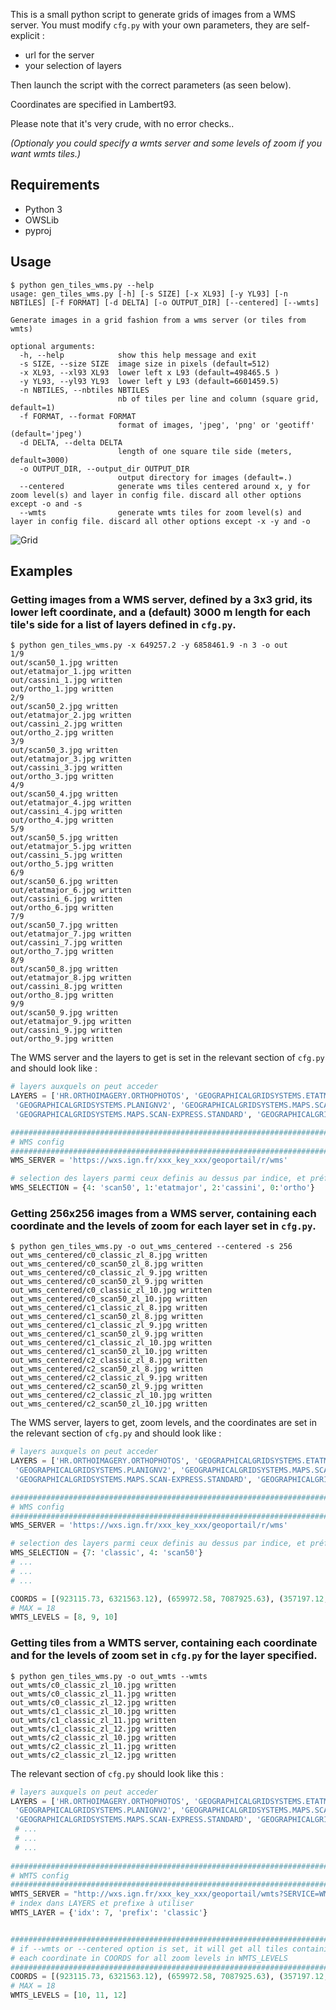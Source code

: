 This is a small python script to generate grids of images from a WMS server.
You must modify `cfg.py` with your own parameters, they are self-explicit : 
 - url for the server
 - your selection of layers

Then launch the script with the correct parameters (as seen below).

Coordinates are specified in Lambert93.

Please note that it's very crude, with no error checks..

_(Optionaly you could specify a wmts server and some levels of zoom if you want wmts tiles.)_


## Requirements
* Python 3
* OWSLib
* pyproj

## Usage
```
$ python gen_tiles_wms.py --help
usage: gen_tiles_wms.py [-h] [-s SIZE] [-x XL93] [-y YL93] [-n NBTILES] [-f FORMAT] [-d DELTA] [-o OUTPUT_DIR] [--centered] [--wmts]

Generate images in a grid fashion from a wms server (or tiles from wmts)

optional arguments:
  -h, --help            show this help message and exit
  -s SIZE, --size SIZE  image size in pixels (default=512)
  -x XL93, --xl93 XL93  lower left x L93 (default=498465.5 )
  -y YL93, --yl93 YL93  lower left y L93 (default=6601459.5)
  -n NBTILES, --nbtiles NBTILES
                        nb of tiles per line and column (square grid, default=1)
  -f FORMAT, --format FORMAT
                        format of images, 'jpeg', 'png' or 'geotiff' (default='jpeg')
  -d DELTA, --delta DELTA
                        length of one square tile side (meters, default=3000)
  -o OUTPUT_DIR, --output_dir OUTPUT_DIR
                        output directory for images (default=.)
  --centered            generate wms tiles centered around x, y for zoom level(s) and layer in config file. discard all other options except -o and -s
  --wmts                generate wmts tiles for zoom level(s) and layer in config file. discard all other options except -x -y and -o
```
![Grid](./grid.png)


## Examples
### Getting images from a WMS server, defined by a 3x3 grid, its lower left coordinate, and a (default) 3000 m length for each tile's side for a list of layers defined in `cfg.py`.
```
$ python gen_tiles_wms.py -x 649257.2 -y 6858461.9 -n 3 -o out 
1/9
out/scan50_1.jpg written
out/etatmajor_1.jpg written
out/cassini_1.jpg written
out/ortho_1.jpg written
2/9
out/scan50_2.jpg written
out/etatmajor_2.jpg written
out/cassini_2.jpg written
out/ortho_2.jpg written
3/9
out/scan50_3.jpg written
out/etatmajor_3.jpg written
out/cassini_3.jpg written
out/ortho_3.jpg written
4/9
out/scan50_4.jpg written
out/etatmajor_4.jpg written
out/cassini_4.jpg written
out/ortho_4.jpg written
5/9
out/scan50_5.jpg written
out/etatmajor_5.jpg written
out/cassini_5.jpg written
out/ortho_5.jpg written
6/9
out/scan50_6.jpg written
out/etatmajor_6.jpg written
out/cassini_6.jpg written
out/ortho_6.jpg written
7/9
out/scan50_7.jpg written
out/etatmajor_7.jpg written
out/cassini_7.jpg written
out/ortho_7.jpg written
8/9
out/scan50_8.jpg written
out/etatmajor_8.jpg written
out/cassini_8.jpg written
out/ortho_8.jpg written
9/9
out/scan50_9.jpg written
out/etatmajor_9.jpg written
out/cassini_9.jpg written
out/ortho_9.jpg written

```

The WMS server and the layers to get is set in the relevant section of `cfg.py` and should look like : 
```py
# layers auxquels on peut acceder
LAYERS = ['HR.ORTHOIMAGERY.ORTHOPHOTOS', 'GEOGRAPHICALGRIDSYSTEMS.ETATMAJOR40', 'GEOGRAPHICALGRIDSYSTEMS.CASSINI',
 'GEOGRAPHICALGRIDSYSTEMS.PLANIGNV2', 'GEOGRAPHICALGRIDSYSTEMS.MAPS.SCAN50.1950', 'ORTHOIMAGERY.ORTHOPHOTOS.1950-1965',
 'GEOGRAPHICALGRIDSYSTEMS.MAPS.SCAN-EXPRESS.STANDARD', 'GEOGRAPHICALGRIDSYSTEMS.MAPS', ]

#################################################################################################################
# WMS config
#################################################################################################################
WMS_SERVER = 'https://wxs.ign.fr/xxx_key_xxx/geoportail/r/wms'

# selection des layers parmi ceux definis au dessus par indice, et préfixe utilisé dans le nom des images générées
WMS_SELECTION = {4: 'scan50', 1:'etatmajor', 2:'cassini', 0:'ortho'}

```

### Getting 256x256 images from a WMS server, containing each coordinate and the levels of zoom for each layer set in `cfg.py`. 

```
$ python gen_tiles_wms.py -o out_wms_centered --centered -s 256
out_wms_centered/c0_classic_zl_8.jpg written
out_wms_centered/c0_scan50_zl_8.jpg written
out_wms_centered/c0_classic_zl_9.jpg written
out_wms_centered/c0_scan50_zl_9.jpg written
out_wms_centered/c0_classic_zl_10.jpg written
out_wms_centered/c0_scan50_zl_10.jpg written
out_wms_centered/c1_classic_zl_8.jpg written
out_wms_centered/c1_scan50_zl_8.jpg written
out_wms_centered/c1_classic_zl_9.jpg written
out_wms_centered/c1_scan50_zl_9.jpg written
out_wms_centered/c1_classic_zl_10.jpg written
out_wms_centered/c1_scan50_zl_10.jpg written
out_wms_centered/c2_classic_zl_8.jpg written
out_wms_centered/c2_scan50_zl_8.jpg written
out_wms_centered/c2_classic_zl_9.jpg written
out_wms_centered/c2_scan50_zl_9.jpg written
out_wms_centered/c2_classic_zl_10.jpg written
out_wms_centered/c2_scan50_zl_10.jpg written

```

The WMS server, layers to get, zoom levels, and the coordinates are set in the relevant section of `cfg.py` and should look like : 
```py
# layers auxquels on peut acceder
LAYERS = ['HR.ORTHOIMAGERY.ORTHOPHOTOS', 'GEOGRAPHICALGRIDSYSTEMS.ETATMAJOR40', 'GEOGRAPHICALGRIDSYSTEMS.CASSINI',
 'GEOGRAPHICALGRIDSYSTEMS.PLANIGNV2', 'GEOGRAPHICALGRIDSYSTEMS.MAPS.SCAN50.1950', 'ORTHOIMAGERY.ORTHOPHOTOS.1950-1965',
 'GEOGRAPHICALGRIDSYSTEMS.MAPS.SCAN-EXPRESS.STANDARD', 'GEOGRAPHICALGRIDSYSTEMS.MAPS', ]

#################################################################################################################
# WMS config
#################################################################################################################
WMS_SERVER = 'https://wxs.ign.fr/xxx_key_xxx/geoportail/r/wms'

# selection des layers parmi ceux definis au dessus par indice, et préfixe utilisé dans le nom des images générées
WMS_SELECTION = {7: 'classic', 4: 'scan50'}
# ...
# ...
# ...

COORDS = [(923115.73, 6321563.12), (659972.58, 7087925.63), (357197.12, 6684541.92)]
# MAX = 18
WMTS_LEVELS = [8, 9, 10]

```


### Getting tiles from a WMTS server, containing each coordinate and for the levels of zoom set in `cfg.py` for the layer specified.

```
$ python gen_tiles_wms.py -o out_wmts --wmts
out_wmts/c0_classic_zl_10.jpg written
out_wmts/c0_classic_zl_11.jpg written
out_wmts/c0_classic_zl_12.jpg written
out_wmts/c1_classic_zl_10.jpg written
out_wmts/c1_classic_zl_11.jpg written
out_wmts/c1_classic_zl_12.jpg written
out_wmts/c2_classic_zl_10.jpg written
out_wmts/c2_classic_zl_11.jpg written
out_wmts/c2_classic_zl_12.jpg written
```

The relevant section of `cfg.py` should look like this : 
```py
# layers auxquels on peut acceder
LAYERS = ['HR.ORTHOIMAGERY.ORTHOPHOTOS', 'GEOGRAPHICALGRIDSYSTEMS.ETATMAJOR40', 'GEOGRAPHICALGRIDSYSTEMS.CASSINI',
 'GEOGRAPHICALGRIDSYSTEMS.PLANIGNV2', 'GEOGRAPHICALGRIDSYSTEMS.MAPS.SCAN50.1950', 'ORTHOIMAGERY.ORTHOPHOTOS.1950-1965',
 'GEOGRAPHICALGRIDSYSTEMS.MAPS.SCAN-EXPRESS.STANDARD', 'GEOGRAPHICALGRIDSYSTEMS.MAPS', ]
 # ...
 # ...
 # ...
 
#################################################################################################################
# WMTS config
#################################################################################################################
WMTS_SERVER = "http://wxs.ign.fr/xxx_key_xxx/geoportail/wmts?SERVICE=WMTS&REQUEST=GetCapabilities"
# index dans LAYERS et prefixe à utiliser 
WMTS_LAYER = {'idx': 7, 'prefix': 'classic'}


#################################################################################################################
# if --wmts or --centered option is set, it will get all tiles containing (resp. centered around)
# each coordinate in COORDS for all zoom levels in WMTS_LEVELS
#################################################################################################################
COORDS = [(923115.73, 6321563.12), (659972.58, 7087925.63), (357197.12, 6684541.92)]
# MAX = 18
WMTS_LEVELS = [10, 11, 12]

```